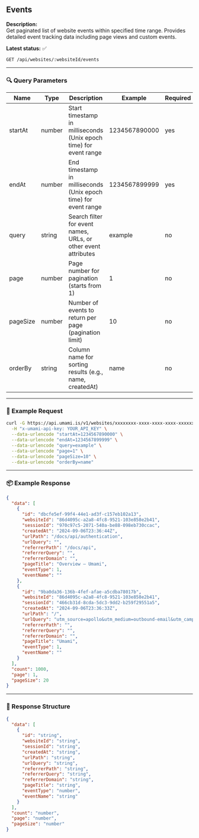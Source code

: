 ## Events
<!-- testable: true -->
<!-- expectedStatus: 200 -->
**Description:**  
Get paginated list of website events within specified time range.
Provides detailed event tracking data including page views and custom events.

**Latest status:** <!--status-->✅<!--status-end-->

```
GET /api/websites/:websiteId/events
```

---

### 🔍 Query Parameters
| Name    | Type              | Description              | Example         | Required |
|---------|-------------------|--------------------------|-----------------|----------|
| startAt | number            | Start timestamp in milliseconds (Unix epoch time) for event range | 1234567890000   | yes      |
| endAt   | number            | End timestamp in milliseconds (Unix epoch time) for event range   | 1234567899999   | yes      |
| query   | string            | Search filter for event names, URLs, or other event attributes | example         | no       |
| page    | number            | Page number for pagination (starts from 1)         | 1               | no       |
| pageSize | number           | Number of events to return per page (pagination limit) | 10 | no       |
| orderBy | string            | Column name for sorting results (e.g., name, createdAt)    | name            | no       |

---

### 🔁 Example Request
```bash
curl -G https://api.umami.is/v1/websites/xxxxxxxx-xxxx-xxxx-xxxx-xxxxxxxxxxxx/events \
  -H "x-umami-api-key: YOUR_API_KEY" \
  --data-urlencode "startAt=1234567890000" \
  --data-urlencode "endAt=1234567899999" \
  --data-urlencode "query=example" \
  --data-urlencode "page=1" \
  --data-urlencode "pageSize=10" \
  --data-urlencode "orderBy=name"
```

---

### 📦 Example Response
```json
{
  "data": [
    {
      "id": "dbcfe5ef-99f4-44e1-ad3f-c157eb102a13",
      "websiteId": "86d4095c-a2a8-4fc8-9521-103e858e2b41",
      "sessionId": "970c97c5-2071-540a-be88-098eb730ccac",
      "createdAt": "2024-09-06T23:36:44Z",
      "urlPath": "/docs/api/authentication",
      "urlQuery": "",
      "referrerPath": "/docs/api",
      "referrerQuery": "",
      "referrerDomain": "",
      "pageTitle": "Overview – Umami",
      "eventType": 1,
      "eventName": ""
    },
    {
      "id": "9ba0da36-136b-4fef-afae-a5cdba78017b",
      "websiteId": "86d4095c-a2a8-4fc8-9521-103e858e2b41",
      "sessionId": "466cb31d-8cda-5dc3-9dd2-b259f29551a5",
      "createdAt": "2024-09-06T23:36:33Z",
      "urlPath": "/",
      "urlQuery": "utm_source=apollo&utm_medium=outbound-email&utm_campaign=founders",
      "referrerPath": "",
      "referrerQuery": "",
      "referrerDomain": "",
      "pageTitle": "Umami",
      "eventType": 1,
      "eventName": ""
    }
  ],
  "count": 1000,
  "page": 1,
  "pageSize": 20
}
```

---

### 📘 Response Structure
```json
{
  "data": [
    {
      "id": "string",
      "websiteId": "string",
      "sessionId": "string",
      "createdAt": "string",
      "urlPath": "string",
      "urlQuery": "string",
      "referrerPath": "string",
      "referrerQuery": "string",
      "referrerDomain": "string",
      "pageTitle": "string",
      "eventType": "number",
      "eventName": "string"
    }
  ],
  "count": "number",
  "page": "number",
  "pageSize": "number"
}
```
